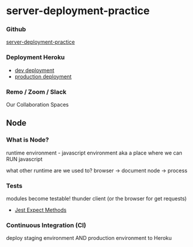 # server-deployment-practice

### Github
[server-deployment-practice](https://github.com/brandomoki/server-deployment-practice)

### Deployment Heroku

- [dev deployment](https://bp-server-deployment-practice.herokuapp.com/)
- [production deployment](https://main-server-deployment.herokuapp.com/)

### Remo / Zoom / Slack

Our Collaboration Spaces

## Node

### What is Node?

runtime environment - javascript environment aka a place where we can RUN javascript

what other runtime are we used to? browser -> document
node -> process

### Tests

modules become testable!
thunder client (or the browser for get requests)
- [Jest Expect Methods](https://jestjs.io/docs/expect)

### Continuous Integration (CI)

deploy staging environment AND production environment to Heroku

